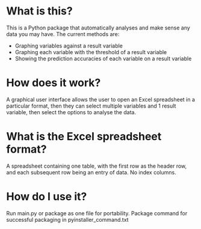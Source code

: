 # What is this?
This is a Python package that automatically analyses and make sense any data you may have. The current methods are:
- Graphing variables against a result variable
- Graphing each variable with the threshold of a result variable
- Showing the prediction accuracies of each variable on a result variable

# How does it work?
A graphical user interface allows the user to open an Excel spreadsheet in a particular format, then they can select multiple variables and 1 result variable, then select the options to analyse the data.

# What is the Excel spreadsheet format?
A spreadsheet containing one table, with the first row as the header row, and each subsequent row being an entry of data. No index columns.

# How do I use it?
Run main.py or package as one file for portability. Package command for successful packaging in pyinstaller_command.txt
